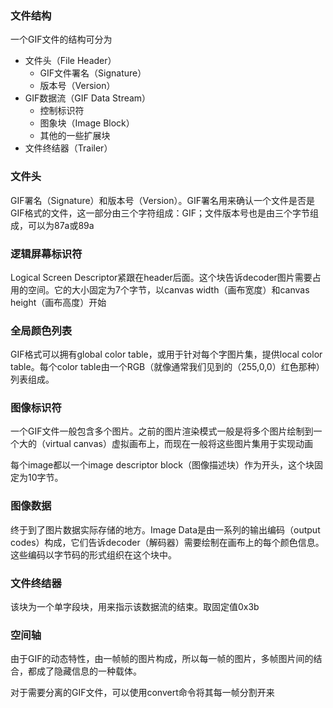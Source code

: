 ### 文件结构

一个GIF文件的结构可分为

* 文件头（File Header）
  * GIF文件署名（Signature）
  * 版本号（Version）
* GIF数据流（GIF Data Stream）
  * 控制标识符
  * 图象块（Image Block）
  * 其他的一些扩展块
* 文件终结器（Trailer）

### 文件头

GIF署名（Signature）和版本号（Version）。GIF署名用来确认一个文件是否是GIF格式的文件，这一部分由三个字符组成：GIF；文件版本号也是由三个字节组成，可以为87a或89a

### 逻辑屏幕标识符

Logical Screen Descriptor紧跟在header后面。这个块告诉decoder图片需要占用的空间。它的大小固定为7个字节，以canvas width（画布宽度）和canvas height（画布高度）开始

### 全局颜色列表

GIF格式可以拥有global color table，或用于针对每个字图片集，提供local color table。每个color table由一个RGB（就像通常我们见到的（255,0,0）红色那种）列表组成。

### 图像标识符

一个GIF文件一般包含多个图片。之前的图片渲染模式一般是将多个图片绘制到一个大的（virtual canvas）虚拟画布上，而现在一般将这些图片集用于实现动画

每个image都以一个image descriptor block（图像描述块）作为开头，这个块固定为10字节。

### 图像数据

终于到了图片数据实际存储的地方。Image Data是由一系列的输出编码（output codes）构成，它们告诉decoder（解码器）需要绘制在画布上的每个颜色信息。这些编码以字节码的形式组织在这个块中。

### 文件终结器

该块为一个单字段块，用来指示该数据流的结束。取固定值0x3b

### 空间轴

由于GIF的动态特性，由一帧帧的图片构成，所以每一帧的图片，多帧图片间的结合，都成了隐藏信息的一种载体。

对于需要分离的GIF文件，可以使用convert命令将其每一帧分割开来

